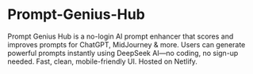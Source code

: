 # Prompt-Genius-Hub
Prompt Genius Hub is a no-login AI prompt enhancer that scores and improves prompts for ChatGPT, MidJourney &amp; more. Users can generate powerful prompts instantly using DeepSeek AI—no coding, no sign-up needed. Fast, clean, mobile-friendly UI. Hosted on Netlify.
